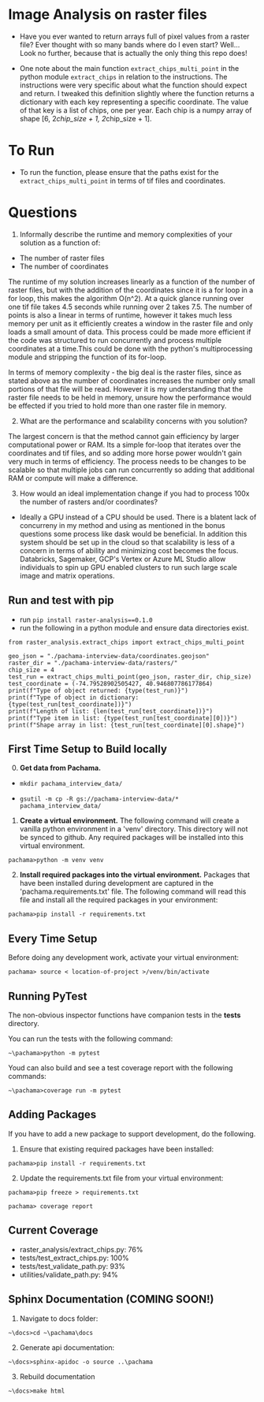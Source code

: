 # Image Analysis on raster files
- Have you ever wanted to return arrays full of pixel values from a raster file? Ever thought with so many bands where do I even start? Well... Look no further, because that is actually the only thing this repo does! 

- One note about the main function `extract_chips_multi_point` in the python module `extract_chips` in relation to the instructions. The instructions were very specific about what the function should expect and return. I tweaked this definition slightly where the function returns a dictionary with each key representing a specific coordinate. The value of that key is a list of chips, one per year. Each chip is a numpy array of shape [6, 2*chip_size + 1, 2*chip_size + 1]. 

# To Run

- To run the function, please ensure that the paths exist for the `extract_chips_multi_point` in terms of tif files and coordinates. 

# Questions 
1. Informally describe the runtime and memory complexities of your solution as a function of: 

- The number of raster files 
- The number of coordinates 

The runtime of my solution increases linearly as a function of the number of raster files, but with the addition of the coordinates since it is a for loop in a for loop, this makes the algorithm O(n^2). At a quick glance running over one tif file takes 4.5 seconds while running over 2 takes 7.5. The number of points is also a linear in terms of runtime, however it takes much less memory per unit as it efficiently creates a window in the raster file and only loads a small amount of data. This process could be made more efficient if the code was structured to run concurrently and process multiple coordinates at a time.This could be done with the python's multiprocessing module and stripping the function of its for-loop.

In terms of memory complexity - the big deal is the raster files, since as stated above as the number of coordinates increases the number only small portions of that file will be read. However it is my understanding that the raster file needs to be held in memory, unsure how the performance would be effected if you tried to hold more than one raster file in memory.

2. What are the performance and scalability concerns with you solution? 

The largest concern is that the method cannot gain efficiency by larger computational power or RAM. Its a simple for-loop that iterates over the coordinates and tif files, and so adding more horse power wouldn't gain very much in terms of efficiency. The process needs to be changes to be scalable so that multiple jobs can run concurrently so adding that additional RAM or compute will make a difference.  



3. How would an ideal implementation change if you had to process 100x the number of rasters and/or coordinates? 
 - Ideally a GPU instead of a CPU should be used. There is a blatent lack of concurreny in my method and using as mentioned in the bonus questions some process like dask would be beneficial. In addition this system should be set up in the cloud so that scalability is less of a concern in terms of ability and minimizing cost becomes the focus. Databricks, Sagemaker, GCP's Vertex or Azure ML Studio allow individuals to spin up GPU enabled clusters to run such large scale image and matrix operations. 



## Run and test with pip

- run `pip install raster-analysis==0.1.0`
- run the following in a python module and ensure data directories exist.
```
from raster_analysis.extract_chips import extract_chips_multi_point

geo_json = "./pachama-interview-data/coordinates.geojson"
raster_dir = "./pachama-interview-data/rasters/"
chip_size = 4
test_run = extract_chips_multi_point(geo_json, raster_dir, chip_size)
test_coordinate = (-74.79528902505427, 40.946807786177864)
print(f"Type of object returned: {type(test_run)}")
print(f"Type of object in dictionary: {type(test_run[test_coordinate])}")
print(f"Length of list: {len(test_run[test_coordinate])}")
print(f"Type item in list: {type(test_run[test_coordinate][0])}")
print(f"Shape array in list: {test_run[test_coordinate][0].shape}")

```

## First Time Setup to Build locally

0. __Get data from Pachama.__

- `mkdir pachama_interview_data/`

- `gsutil -m cp -R gs://pachama-interview-data/* pachama_interview_data/`


1. __Create a virtual environment.__ The following command will create a vanilla python environment in a 'venv' directory. This directory will not be synced to github. Any required packages will be installed into this virtual environment.

`pachama>python -m venv venv`

2. __Install required packages into the virtual environment.__ Packages that have been installed during development are captured in the 'pachama.requirements.txt' file. The following command will read this file and install all the required packages in your environment:

`pachama>pip install -r requirements.txt`

## Every Time Setup
Before doing any development work, activate your virtual environment:

`pachama> source < location-of-project >/venv/bin/activate`

## Running PyTest
The non-obvious inspector functions have companion tests in the __tests__ directory.

You can run the tests with the following command:

`~\pachama>python -m pytest`

Youd can also build and see a test coverage report with the following commands:

`~\pachama>coverage run -m pytest `
## Adding Packages
If you have to add a new package to support development, do the following.
1. Ensure that existing required packages have been installed:

`pachama>pip install -r requirements.txt`

2. Update the requirements.txt file from your virtual environment:

`pachama>pip freeze > requirements.txt`

`pachama> coverage report`

## Current Coverage
- raster_analysis/extract_chips.py: 76%
- tests/test_extract_chips.py:      100%
- tests/test_validate_path.py:      93%
- utilities/validate_path.py:       94%
## Sphinx Documentation (COMING SOON!)
1. Navigate to docs folder:

`~\docs>cd ~\pachama\docs`

2. Generate api documentation:

`~\docs>sphinx-apidoc -o source ..\pachama`

3. Rebuild documentation

`~\docs>make html`



